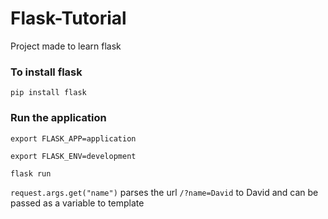 # Flask-Tutorial
Project made to learn flask

### To install flask
```pip install flask```

### Run the application
```
export FLASK_APP=application
```
```
export FLASK_ENV=development
```
```
flask run
```

```request.args.get("name")``` parses the url ```/?name=David``` to David and can be passed as a variable to template
